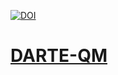 

[![DOI](https://zenodo.org/badge/225715971.svg)](https://zenodo.org/badge/latestdoi/225715971)


# <a href="https://schuyler-smith.github.io/DARTE-QM/" target="_blank"> DARTE-QM
